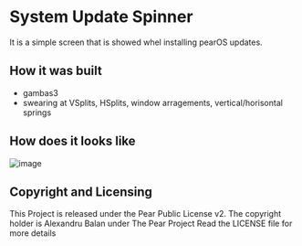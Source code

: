 # System Update Spinner
It is a simple screen that is showed whel installing pearOS updates.

## How it was built
* gambas3
* swearing at VSplits, HSplits, window arragements, vertical/horisontal springs

## How does it looks like

![image](https://user-images.githubusercontent.com/72302254/153706214-ac63a0a1-0448-47ba-9bf9-066bc0f441d2.png)

## Copyright and Licensing
This Project is released under the Pear Public License v2. The copyright holder is Alexandru Balan under The Pear Project
Read the LICENSE file for more details
